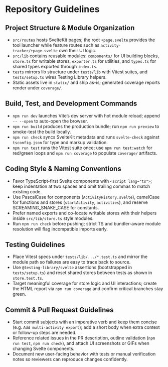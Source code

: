 # Repository Guidelines

## Project Structure & Module Organization
- `src/routes` hosts SvelteKit pages; the root `+page.svelte` provides the tool launcher while feature routes such as `activity-tracker/+page.svelte` own their UI logic.
- `src/lib` contains reusable modules: `components/` for UI building blocks, `store.ts` for writable stores, `exporter.ts` for utilities, and `types.ts` for shared types exported through `index.ts`.
- `tests` mirrors lib structure under `tests/lib` with Vitest suites, and `tests/setup.ts` wires Testing Library helpers.
- Static assets live in `static/` and ship as-is; generated coverage reports render under `coverage/`.

## Build, Test, and Development Commands
- `npm run dev` launches Vite’s dev server with hot module reload; append `-- --open` to auto-open the browser.
- `npm run build` produces the production bundle; run `npm run preview` to smoke-test the build locally.
- `npm run check` syncs SvelteKit metadata and runs `svelte-check` against `tsconfig.json` for type and markup validation.
- `npm run test` runs the Vitest suite once; use `npm run test:watch` for red/green loops and `npm run coverage` to populate `coverage/` artifacts.

## Coding Style & Naming Conventions
- Favor TypeScript-first Svelte components with `<script lang="ts">`; keep indentation at two spaces and omit trailing commas to match existing code.
- Use PascalCase for components (`ActivityHistory.svelte`), camelCase for functions and stores (`startActivity`, `activities`), and reserve SCREAMING_SNAKE_CASE for constants.
- Prefer named exports and co-locate writable stores with their helpers inside `src/lib/store.ts` style modules.
- Run `npm run check` before pushing; strict TS and bundler-aware module resolution will flag incompatible imports early.

## Testing Guidelines
- Place Vitest specs under `tests/lib/.../*.test.ts` and mirror the module path so failures are easy to trace back to source.
- Use `@testing-library/svelte` assertions (bootstrapped in `tests/setup.ts`) and reset shared stores between tests as shown in `store.test.ts`.
- Target meaningful coverage for store logic and UI interactions; create the HTML report via `npm run coverage` and confirm critical branches stay green.

## Commit & Pull Request Guidelines
- Start commit subjects with an imperative verb and keep them concise (e.g. `Add multi-activity export`); add a short body when extra context or follow-up steps are needed.
- Reference related issues in the PR description, outline validation (`npm run test`, `npm run check`), and attach UI screenshots or GIFs when changing Svelte components.
- Document new user-facing behavior with tests or manual verification notes so reviewers can reproduce changes confidently.

